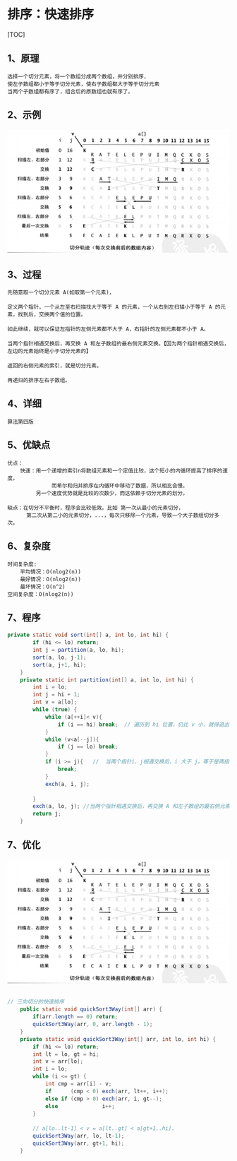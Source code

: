 # 排序：快速排序

[TOC]

## 1、原理

	选择一个切分元素，将一个数组分成两个数组，并分别排序，
    使左子数组都小于等于切分元素，使右子数组都大于等于切分元素
    当两个子数组都有序了，组合后的原数组也就有序了。

## 2、示例

![quicksort01](./image/quicksort01.png)

## 3、过程

	先随意取一个切分元素 A(如取第一个元素)，
    
    定义两个指针，一个从左至右扫描找大于等于 A 的元素，一个从右到左扫描小于等于 A 的元素，找到后，交换两个值的位置。
         
    如此继续，就可以保证左指针的左侧元素都不大于 A，右指针的左侧元素都不小于 A。
         
    当两个指针相遇交换后，再交换 A 和左子数组的最右侧元素交换。【因为两个指针相遇交换后，左边的元素始终是小于切分元素的】
         
    返回的右侧元素的索引，就是切分元素。
         
    再递归的排序左右子数组。
 
## 4、详细

	算法第四版
 
## 5、优缺点

	优点：
        快速：用一个递增的索引n将数组元素和一个定值比较，这个短小的内循环提高了排序的速度。
                  而希尔和归并排序在内循环中移动了数据，所以相比会慢。
             另一个速度优势就是比较的次数少，而这依赖于切分元素的划分。

    缺点：在切分不平衡时，程序会比较低效。比如 第一次从最小的元素切分，
          第二次从第二小的元素切分，...，每次只移除一个元素，导致一个大子数组切分多次。

## 6、复杂度

	时间复杂度:
		平均情况：O(nlog2(n))
		最好情况：O(nlog2(n))
		最坏情况：O(n^2) 
    空间复杂度：O(nlog2(n))

## 7、程序

```java
private static void sort(int[] a, int lo, int hi) {
        if (hi <= lo) return;
        int j = partition(a, lo, hi);
        sort(a, lo, j-1);
        sort(a, j+1, hi);
	}
	private static int partition(int[] a, int lo, int hi) {
        int i = lo;
        int j = hi + 1;
        int v = a[lo];
        while (true) {
            while (a[++i]< v){
                if (i == hi) break;  // 遍历到 hi 位置，仍比 v 小，就得退出循环，否则数组越界。
            }
            while (v<a[--j]){
                if (j == lo) break;
            }
            if (i >= j){   //  当两个指针i、j相遇交换后，i 大于 j。等于是两指针在同一位置
                break;
            }
            exch(a, i, j);

        }
        exch(a, lo, j); //当两个指针相遇交换后，再交换 A 和左子数组的最右侧元素交换。
        return j;
    }

```

## 7、优化

![quicksort01](./image/quicksort01.png)

```java

// 三向切分的快速排序
    public static void quickSort3Way(int[] arr) {
        if(arr.length == 0) return;
	    quickSort3Way(arr, 0, arr.length - 1);
    }
    private static void quickSort3Way(int[] arr, int lo, int hi) {
        if (hi <= lo) return;
        int lt = lo, gt = hi;
        int v = arr[lo];
        int i = lo;
        while (i <= gt) {
            int cmp = arr[i] - v;
            if      (cmp < 0) exch(arr, lt++, i++);
            else if (cmp > 0) exch(arr, i, gt--);
            else              i++;
        }

        // a[lo..lt-1] < v = a[lt..gt] < a[gt+1..hi].
        quickSort3Way(arr, lo, lt-1);
        quickSort3Way(arr, gt+1, hi);
    }
```